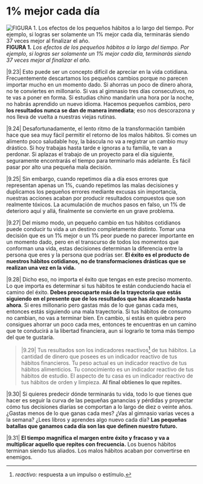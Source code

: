 # 1% mejor cada día

![FIGURA 1. Los efectos de los pequeños hábitos a lo largo del tiempo. Por ejemplo, si logras ser solamente un 1% mejor cada día, terminarás siendo 37 veces mejor al finalizar el año.](images/efectos-de-los-pequeños-hábitos-a-lo-largo-del-tiempo.jpg)
**FIGURA 1.** _Los efectos de los pequeños hábitos a lo largo del tiempo. Por ejemplo, si logras ser solamente un 1% mejor cada día, terminarás siendo 37 veces mejor al finalizar el año._

|9.23| Esto puede ser un concepto difícil de apreciar en la vida cotidiana. Frecuentemente descartamos los pequeños cambios porque no parecen importar mucho en un momento dado. Si ahorras un poco de dinero ahora, no te conviertes en millonario. Si vas al gimnasio tres días consecutivos, no te vas a poner en forma. Si estudias chino mandarín una hora por la noche, no habrás aprendido un nuevo idioma. Hacemos pequeños cambios, pero **los resultados nunca se dan de manera inmediata**; eso nos descorazona y nos lleva de vuelta a nuestras viejas rutinas.

|9.24| Desafortunadamente, el lento ritmo de la transformación también hace que sea muy fácil permitir el retorno de los malos hábitos. Si comes un alimento poco saludable hoy, la báscula no va a registrar un cambio muy drástico. Si hoy trabajas hasta tarde e ignoras a tu familia, te van a perdonar. Si aplazas el trabajo de un proyecto para el día siguiente, seguramente encontrarás el tiempo para terminarlo más adelante. Es fácil pasar por alto una pequeña mala decisión.

|9.25| Sin embargo, cuando repetimos día a día esos errores que representan apenas un 1%, cuando repetimos las malas decisiones y duplicamos los pequeños errores mediante excusas sin importancia, nuestras acciones acaban por producir resultados compuestos que son realmente tóxicos. La acumulación de muchos pasos en falso, un 1% de deterioro aquí y allá, finalmente se convierte en un grave problema.

|9.27| Del mismo modo, un pequeño cambio en tus hábitos cotidianos puede conducir tu vida a un destino completamente distinto. Tomar una decisión que es un 1% mejor o un 1% peor puede no parecer importante en un momento dado, pero en el transcurso de todos los momentos que conforman una vida, estas decisiones determinan la diferencia entre la persona que eres y la persona que podrías ser. **El éxito es el producto de nuestros hábitos cotidianos, no de transformaciones drásticas que se realizan una vez en la vida.**

|9.28| Dicho eso, no importa el éxito que tengas en este preciso momento. Lo que importa es determinar si tus hábitos te están conduciendo hacia el camino del éxito. **Debes preocuparte más de la trayectoria que estás siguiendo en el presente que de los resultados que has alcanzado hasta ahora**. Si eres millonario pero gastas más de lo que ganas cada mes, entonces estás siguiendo una mala trayectoria. Si tus hábitos de consumo no cambian, no vas a terminar bien. En cambio, si estás en quiebra pero consigues ahorrar un poco cada mes, entonces te encuentras en un camino que te conducirá a la libertad financiera, aun si lograrlo te toma más tiempo del que te gustaría.

> |9.29| Tus resultados son los indicadores reactivos[^§] de tus hábitos. La cantidad de dinero que posees es un indicador reactivo de tus hábitos financieros. Tu peso actual es un indicador reactivo de tus hábitos alimenticios. Tu conocimiento es un indicador reactivo de tus hábitos de estudio. El aspecto de tu casa es un indicador reactivo de tus hábitos de orden y limpieza. **Al final obtienes lo que repites.**

|9.30| Si quieres predecir dónde terminarás tu vida, todo lo que tienes que hacer es seguir la curva de las pequeñas ganancias y pérdidas y proyectar cómo tus decisiones diarias se comportan a lo largo de diez o veinte años. ¿Gastas menos de lo que ganas cada mes? ¿Vas al gimnasio varias veces a la semana? ¿Lees libros y aprendes algo nuevo cada día? **Las pequeñas batallas que ganamos cada día son las que definen nuestro futuro.**

|9.31| **El tiempo magnifica el margen entre éxito y fracaso y va a multiplicar aquello que repites con frecuencia.** Los buenos hábitos terminan siendo tus aliados. Los malos hábitos acaban por convertirse en enemigos.

[^§]: _reactivo:_ respuesta a un impulso o estímulo.
